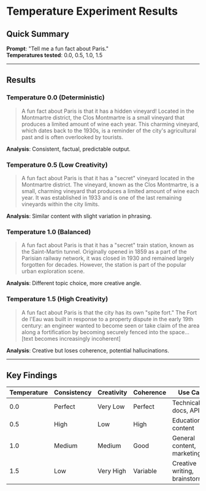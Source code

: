 # Temperature Experiment Results

## Quick Summary
**Prompt**: "Tell me a fun fact about Paris."  
**Temperatures tested**: 0.0, 0.5, 1.0, 1.5

---

## Results

### Temperature 0.0 (Deterministic)
> A fun fact about Paris is that it has a hidden vineyard! Located in the Montmartre district, the Clos Montmartre is a small vineyard that produces a limited amount of wine each year. This charming vineyard, which dates back to the 1930s, is a reminder of the city's agricultural past and is often overlooked by tourists.

**Analysis**: Consistent, factual, predictable output.

### Temperature 0.5 (Low Creativity) 
> A fun fact about Paris is that it has a "secret" vineyard located in the Montmartre district. The vineyard, known as the Clos Montmartre, is a small, charming vineyard that produces a limited amount of wine each year. It was established in 1933 and is one of the last remaining vineyards within the city limits.

**Analysis**: Similar content with slight variation in phrasing.

### Temperature 1.0 (Balanced)
> A fun fact about Paris is that it has a "secret" train station, known as the Saint-Martin tunnel. Originally opened in 1859 as a part of the Parisian railway network, it was closed in 1930 and remained largely forgotten for decades. However, the station is part of the popular urban exploration scene.

**Analysis**: Different topic choice, more creative angle.

### Temperature 1.5 (High Creativity)
> A fun fact about Paris is that the city has its own "spite fort." The Fort de l'Eau was built in response to a property dispute in the early 19th century: an engineer wanted to become seen or take claim of the area along a fortification by becoming securely fenced into the space... [text becomes increasingly incoherent]

**Analysis**: Creative but loses coherence, potential hallucinations.

---

## Key Findings

| Temperature | Consistency | Creativity | Coherence | Use Case |
|-------------|-------------|------------|-----------|----------|
| 0.0 | Perfect | Very Low | Perfect | Technical docs, APIs |
| 0.5 | High | Low | High | Educational content |
| 1.0 | Medium | Medium | Good | General content, marketing |
| 1.5 | Low | Very High | Variable | Creative writing, brainstorming |


